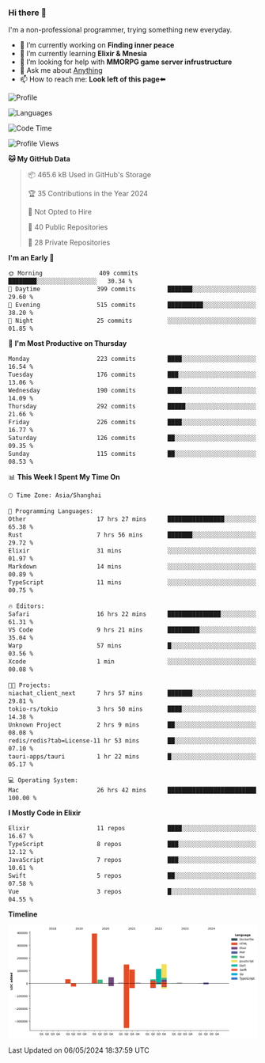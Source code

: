 ### Hi there 👋

I'm a non-professional programmer, trying something new everyday.

<!--
**dyzdyz010/dyzdyz010** is a ✨ _special_ ✨ repository because its `README.md` (this file) appears on your GitHub profile.
-->

- 🔭 I’m currently working on **Finding inner peace**
- 🌱 I’m currently learning **Elixir & Mnesia**
- 🤔 I’m looking for help with **MMORPG game server infrustructure**
- 💬 Ask me about [Anything](https://github.com/dyzdyz010/dyzdyz010/issues)
- 📫 How to reach me: **Look left of this page⬅️**

<!-- - 👯 I’m looking to collaborate on
- 😄 Pronouns: ...
- ⚡ Fun fact: ...
 -->
 
![Profile](https://github-readme-stats.vercel.app/api?username=dyzdyz010&count_private=true&show_icons=true&theme=dracula)

![Languages](https://github-readme-stats.vercel.app/api/top-langs/?username=dyzdyz010&layout=compact&theme=dracula)

<!--START_SECTION:waka-->
![Code Time](http://img.shields.io/badge/Code%20Time-1%2C434%20hrs%2031%20mins-blue)

![Profile Views](http://img.shields.io/badge/Profile%20Views-2-blue)

**🐱 My GitHub Data** 

> 📦 465.6 kB Used in GitHub's Storage 
 > 
> 🏆 35 Contributions in the Year 2024
 > 
> 🚫 Not Opted to Hire
 > 
> 📜 40 Public Repositories 
 > 
> 🔑 28 Private Repositories 
 > 
**I'm an Early 🐤** 

```text
🌞 Morning                409 commits         ████████░░░░░░░░░░░░░░░░░   30.34 % 
🌆 Daytime                399 commits         ███████░░░░░░░░░░░░░░░░░░   29.60 % 
🌃 Evening                515 commits         ██████████░░░░░░░░░░░░░░░   38.20 % 
🌙 Night                  25 commits          ░░░░░░░░░░░░░░░░░░░░░░░░░   01.85 % 
```
📅 **I'm Most Productive on Thursday** 

```text
Monday                   223 commits         ████░░░░░░░░░░░░░░░░░░░░░   16.54 % 
Tuesday                  176 commits         ███░░░░░░░░░░░░░░░░░░░░░░   13.06 % 
Wednesday                190 commits         ████░░░░░░░░░░░░░░░░░░░░░   14.09 % 
Thursday                 292 commits         █████░░░░░░░░░░░░░░░░░░░░   21.66 % 
Friday                   226 commits         ████░░░░░░░░░░░░░░░░░░░░░   16.77 % 
Saturday                 126 commits         ██░░░░░░░░░░░░░░░░░░░░░░░   09.35 % 
Sunday                   115 commits         ██░░░░░░░░░░░░░░░░░░░░░░░   08.53 % 
```


📊 **This Week I Spent My Time On** 

```text
🕑︎ Time Zone: Asia/Shanghai

💬 Programming Languages: 
Other                    17 hrs 27 mins      ████████████████░░░░░░░░░   65.38 % 
Rust                     7 hrs 56 mins       ███████░░░░░░░░░░░░░░░░░░   29.72 % 
Elixir                   31 mins             ░░░░░░░░░░░░░░░░░░░░░░░░░   01.97 % 
Markdown                 14 mins             ░░░░░░░░░░░░░░░░░░░░░░░░░   00.89 % 
TypeScript               11 mins             ░░░░░░░░░░░░░░░░░░░░░░░░░   00.75 % 

🔥 Editors: 
Safari                   16 hrs 22 mins      ███████████████░░░░░░░░░░   61.31 % 
VS Code                  9 hrs 21 mins       █████████░░░░░░░░░░░░░░░░   35.04 % 
Warp                     57 mins             █░░░░░░░░░░░░░░░░░░░░░░░░   03.56 % 
Xcode                    1 min               ░░░░░░░░░░░░░░░░░░░░░░░░░   00.08 % 

🐱‍💻 Projects: 
niachat_client_next      7 hrs 57 mins       ███████░░░░░░░░░░░░░░░░░░   29.81 % 
tokio-rs/tokio           3 hrs 50 mins       ████░░░░░░░░░░░░░░░░░░░░░   14.38 % 
Unknown Project          2 hrs 9 mins        ██░░░░░░░░░░░░░░░░░░░░░░░   08.08 % 
redis/redis?tab=License-11 hr 53 mins        ██░░░░░░░░░░░░░░░░░░░░░░░   07.10 % 
tauri-apps/tauri         1 hr 22 mins        █░░░░░░░░░░░░░░░░░░░░░░░░   05.17 % 

💻 Operating System: 
Mac                      26 hrs 42 mins      █████████████████████████   100.00 % 
```

**I Mostly Code in Elixir** 

```text
Elixir                   11 repos            ████░░░░░░░░░░░░░░░░░░░░░   16.67 % 
TypeScript               8 repos             ███░░░░░░░░░░░░░░░░░░░░░░   12.12 % 
JavaScript               7 repos             ███░░░░░░░░░░░░░░░░░░░░░░   10.61 % 
Swift                    5 repos             ██░░░░░░░░░░░░░░░░░░░░░░░   07.58 % 
Vue                      3 repos             █░░░░░░░░░░░░░░░░░░░░░░░░   04.55 % 
```



**Timeline**

![Lines of Code chart](https://raw.githubusercontent.com/dyzdyz010/dyzdyz010/master/assets/bar_graph.png)


 Last Updated on 06/05/2024 18:37:59 UTC
<!--END_SECTION:waka-->
